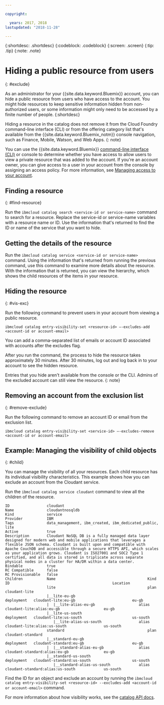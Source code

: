 ```yaml
---

copyright:

  years: 2017, 2018
lastupdated: "2018-11-28"

---
```


{:shortdesc: .shortdesc}
{:codeblock: .codeblock}
{:screen: .screen}
{:tip: .tip}
{:note: .note}


# Hiding a public resource from users
{: #exclude}

As an administrator for your {{site.data.keyword.Bluemix}} account, you can hide a public resource from users who have access to the account. You might hide resources to keep sensitive information hidden from non-authorized users, or some information might only need to be accessed by a finite number of people.
{:shortdesc}

Hiding a resource in the catalog does not remove it from the Cloud Foundry command-line interface (CLI) or from the offering category list that's available from the {{site.data.keyword.Bluemix_notm}} console navigation, such as Finance, Mobile, Watson, and Web Apps.
{: note}

You can use the {{site.data.keyword.Bluemix}} [command-line interface (CLI)](/docs/cli/reference/ibmcloud/bx_cli.html#bluemix_catalog_entry_visibility_set) or console to determine whether you have access to allow users to view a private resource that was added to the account. If you're an account owner, you can give access to a user in your account from the console by assigning an access policy. For more information, see [Managing access to your account](access.html).

## Finding a resource
{: #find-resource}

Run the `ibmcloud catalog search <service-id or service-name>` command to search for a resource. Replace the service-id or service-name variables with a resource name or ID. Use the information that's returned to find the ID or name of the service that you want to hide.

## Getting the details of the resource

Run the `ibmcloud catalog service <service-id or service-name>` command. Using the information that's returned from running the previous command, use this command to examine more details about the resource. With the information that is returned, you can view the hierarchy, which shows the child resources of the items in your resource.

## Hiding the resource
{: #vis-exc}

Run the following command to prevent users in your account from viewing a public resource.

`ibmcloud catalog entry-visibility-set <resource-id> —-excludes-add <account-id or account-email>`

You can add a comma-separated list of emails or account ID associated with accounts after the excludes flag.

After you run the command, the process to hide the resource takes approximately 30 minutes. After 30 minutes, log out and log back in to your account to see the hidden resource.

Entries that you hide aren't available from the console or the CLI. Admins of the excluded account can still view the resource.
{: note}

## Removing an account from the exclusion list
{: #remove-exclude}

Run the following command to remove an account ID or email from the exclusion list.

`ibmcloud catalog entry-visibility-set <service-id> —-excludes-remove <account-id or account-email>`


## Example: Managing the visibility of child objects
{: #child}

You can manage the visibility of all your resources. Each child resource has its individual visibility characteristics. This example shows how you can exclude an account from the Cloudant service.

Run the `ibmcloud catalog service cloudant` command to view all the children of the resource.

```
ID                 cloudant
Name               cloudantnosqldb
Kind               service
Provider           IBM
Tags               data_management, ibm_created, ibm_dedicated_public, lite
Active             true
Description        Cloudant NoSQL DB is a fully managed data layer designed for modern web and mobile applications that leverages a flexible JSON schema. Cloudant is built upon and compatible with Apache CouchDB and accessible through a secure HTTPS API, which scales as your application grows. Cloudant is ISO27001 and SOC2 Type 1 certified, and all data is stored in triplicate across separate physical nodes in a cluster for HA/DR within a data center.
Bindable           true
RC Compatible      false
RC Provisionable   false
Children           Name                                          Kind         ID                                               Location
                   lite                                          plan         cloudant-lite
                   |__lite-eu-gb                             deployment   cloudant-lite:eu-gb                          eu-gb
                   |  |__lite-alias-eu-gb                    alias        cloudant-lite:alias:eu-gb                    eu-gb
                   |__lite-us-south                          deployment   cloudant-lite:us-south                       us-south
                      |__lite-alias-us-south                 alias        cloudant-lite:alias:us-south                 us-south
                   standard                                      plan         cloudant-standard
                   |__standard-eu-gb                         deployment   cloudant-standard:eu-gb                      eu-gb
                   |  |__standard-alias-eu-gb                alias        cloudant-standard:alias:eu-gb                eu-gb
                   |__standard-us-south                      deployment   cloudant-standard:us-south                   us-south
                      |__standard-alias-us-south             alias        cloudant-standard:alias:us-south             us-south
```

Find the ID for an object and exclude an account by running the `ibmcloud catalog entry-visibility-set <resource-id> --excludes-add <account-id or account-email>` command.

For more information about how visibility works, see the [catalog API docs](https://{DomainName}/apidocs/globalcatalog).
